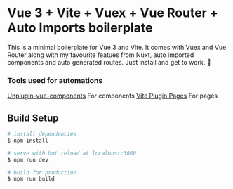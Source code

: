 # Vue 3 + Vite + Vuex + Vue Router + Auto Imports boilerplate

This is a minimal boilerplate for Vue 3 and Vite. It comes with Vuex and Vue Router along with my favourite featues from Nuxt, auto imported components and auto generated routes. Just install and get to work. 🚀

### Tools used for automations

[Unplugin-vue-components](https://github.com/antfu/unplugin-vue-components) For components 
[Vite Plugin Pages](https://github.com/hannoeru/vite-plugin-pages) For pages

## Build Setup

```bash
# install dependencies
$ npm install

# serve with hot reload at localhost:3000
$ npm run dev

# build for production
$ npm run build
```